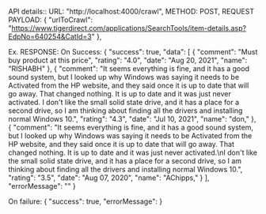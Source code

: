 API details::
URL: "http://localhost:4000/crawl",
METHOD: POST,
REQUEST PAYLOAD: {
    "urlToCrawl": "https://www.tigerdirect.com/applications/SearchTools/item-details.asp?EdpNo=640254&CatId=3"
},

Ex. RESPONSE: 
On Success: {
    "success": true,
    "data": [
        {
            "comment": "Must buy product at this price",
            "rating": "4.0",
            "date": "Aug 20, 2021",
            "name": "RISHABH"
        },
        {
            "comment": "It seems everything is fine, and it has a good sound system, but I looked up why Windows was saying it needs to be Activated from the HP website, and they said once it is up to date that will go away. That changed nothing. It is up to date and it was just never activated. I don't like the small solid state drive, and it has a place for a second drive, so I am thinking about finding all the drivers and installing normal Windows 10.",
            "rating": "4.3",
            "date": "Jul 10, 2021",
            "name": "don,"
        },
        {
            "comment": "It seems everything is fine, and it has a good sound system, but I looked up why Windows was saying it needs to be Activated from the HP website, and they said once it is up to date that will go away. That changed nothing. It is up to date and it was just never activated.\nI don't like the small solid state drive, and it has a place for a second drive, so I am thinking about finding all the drivers and installing normal Windows 10.",
            "rating": "3.5",
            "date": "Aug 07, 2020",
            "name": "AChipps,"
        }
    ],
    "errorMessage": ""
}

On failure: {
    "success": true,
    "errorMessage": <error message>
}